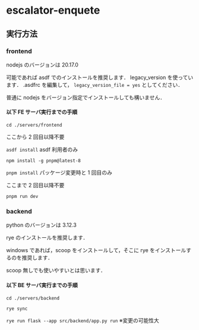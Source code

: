 # escalator-enquete

## 実行方法

### frontend

nodejs のバージョンは 20.17.0

可能であれば asdf でのインストールを推奨します．
legacy_version を使っています．
.asdfrc を編集して，
`legacy_version_file = yes`
としてください．

普通に nodejs をバージョン指定でインストールしても構いません．

#### 以下 FE サーバ実行までの手順

`cd ./servers/frontend`

ここから 2 回目以降不要

`asdf install` asdf 利用者のみ

`npm install -g pnpm@latest-8`

`pnpm install` パッケージ変更時と 1 回目のみ

ここまで 2 回目以降不要

`pnpm run dev`

### backend

python のバージョンは 3.12.3

rye のインストールを推奨します．

windows であれば，scoop をインストールして，そこに rye をインストールするのを推奨します．

scoop 無しでも使いやすいとは思います．

#### 以下 BE サーバ実行までの手順

`cd ./servers/backend`

`rye sync`

`rye run flask --app src/backend/app.py run` ※変更の可能性大
